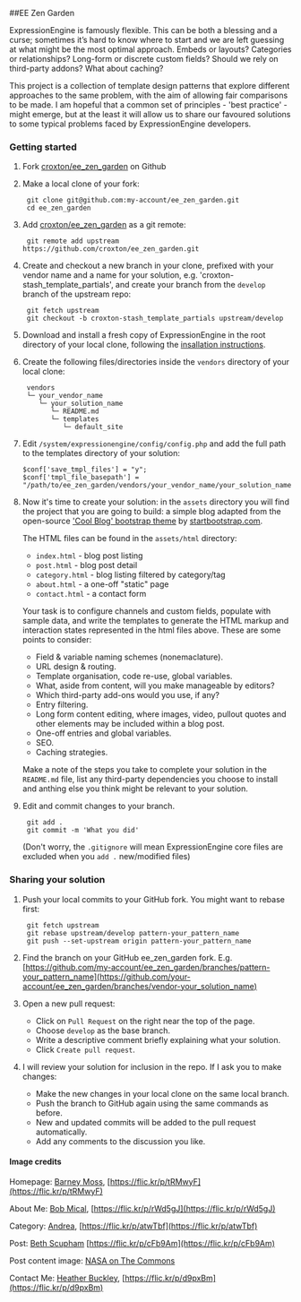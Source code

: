 ##EE Zen Garden

ExpressionEngine is famously flexible. This can be both a blessing and a curse; sometimes it’s hard to know where to start and we are left guessing at what might be the most optimal approach. Embeds or layouts? Categories or relationships? Long-form or discrete custom fields? Should we rely on third-party addons? What about caching?

This project is a collection of template design patterns that explore different approaches to the same problem, with the aim of allowing fair comparisons to be made. I am hopeful that a common set of principles - 'best practice' - might emerge, but at the least it will allow us to share our favoured solutions to some typical problems faced by ExpressionEngine developers.


### Getting started

1. Fork [croxton/ee_zen_garden](https://github.com/croxton/ee_zen_garden/fork) on Github

2. Make a local clone of your fork: 

		git clone git@github.com:my-account/ee_zen_garden.git
		cd ee_zen_garden
		
3. Add [croxton/ee_zen_garden](https://github.com/croxton/ee_zen_garden) as a git remote:

		git remote add upstream https://github.com/croxton/ee_zen_garden.git
		
4. Create and checkout a new branch in your clone, prefixed with your vendor name and a name for your solution, e.g. 'croxton-stash_template_partials', and create your branch from the `develop` branch of the upstream repo:

		git fetch upstream
		git checkout -b croxton-stash_template_partials upstream/develop

5. Download and install a fresh copy of ExpressionEngine in the root directory of your local clone, following the [insallation instructions](https://ellislab.com/expressionengine/user-guide/installation/installation.html).
		
6. Create the following files/directories inside the `vendors` directory of your local clone:

		vendors
		└─ your_vendor_name
		   └─ your_solution_name
			  └─ README.md
			  └─ templates
			     └─ default_site	
7. 	Edit `/system/expressionengine/config/config.php` and add the full path to the templates directory of your solution:

		$conf['save_tmpl_files'] = "y";
		$conf['tmpl_file_basepath'] = "/path/to/ee_zen_garden/vendors/your_vendor_name/your_solution_name/templates";	
		
8. Now it's time to create your solution: in the `assets` directory you will find the project that you are going to build: a simple blog adapted from the open-source ['Cool Blog' bootstrap theme](http://startbootstrap.com/template-overviews/clean-blog) by [startbootstrap.com](http://startbootstrap.com/). 

	The HTML files can be found in the `assets/html` directory:
	* `index.html` - blog post listing
	* `post.html` - blog post detail
	* `category.html` - blog listing filtered by category/tag 
	* `about.html` - a one-off "static" page
	* `contact.html` - a contact form

	Your task is to configure channels and custom fields, populate with sample data, and write the templates to generate the HTML markup and interaction states represented in the html files above. These are some points to consider:
	
	* Field & variable naming schemes (nonemaclature).
	* URL design & routing.	
	* Template organisation, code re-use, global variables.
	* What, aside from content, will you make manageable by editors?
	* Which third-party add-ons would you use, if any?
	* Entry filtering.
	* Long form content editing, where images, video, pullout quotes and other elements may be included within a blog post.
	* One-off entries and global variables.	
	* SEO.
	* Caching strategies.
	
	Make a note of the steps you take to complete your solution in the `README.md` file, list any third-party dependencies you choose to install and anthing else you think might be relevant to your solution.
	
9. Edit and commit changes to your branch.
	
		git add .
		git commit -m 'What you did'
		
	(Don't worry, the `.gitignore` will mean ExpressionEngine core files are excluded when you `add .` new/modified files)
	
### Sharing your solution
		
1. Push your local commits to your GitHub fork. You might want to rebase first:

		git fetch upstream
		git rebase upstream/develop pattern-your_pattern_name
		git push --set-upstream origin pattern-your_pattern_name
		
2. Find the branch on your GitHub ee_zen_garden fork. E.g.
	[https://github.com/my-account/ee_zen_garden/branches/pattern-your_pattern_name](https://github.com/your-account/ee_zen_garden/branches/vendor-your_solution_name)
	
3. Open a new pull request:

	* Click on `Pull Request` on the right near the top of the page.
	* Choose `develop` as the base branch.	
	* Write a descriptive comment briefly explaining what your solution.
	* Click `Create pull request`.
	
4. I will review your solution for inclusion in the repo. If I ask you to make changes:

	* Make the new changes in your local clone on the same local branch.
	* Push the branch to GitHub again using the same commands as before.
	* New and updated commits will be added to the pull request automatically.
	* Add any comments to the discussion you like.


#### Image credits

Homepage: [Barney Moss](https://www.flickr.com/photos/barneymoss/), [https://flic.kr/p/tRMwyF](https://flic.kr/p/tRMwyF)

About Me: [Bob Mical](https://www.flickr.com/photos/small_realm/), [https://flic.kr/p/rWd5gJ](https://flic.kr/p/rWd5gJ)

Category: [Andrea](https://www.flickr.com/photos/sheepies/), [https://flic.kr/p/atwTbf](https://flic.kr/p/atwTbf)

Post: [Beth Scupham](https://www.flickr.com/photos/bethscupham) [https://flic.kr/p/cFb9Am](https://flic.kr/p/cFb9Am)

Post content image: [NASA on The Commons](https://www.flickr.com/photos/nasacommons/)

Contact Me: [Heather Buckley](https://www.flickr.com/photos/heatherbuckley/), [https://flic.kr/p/d9pxBm](https://flic.kr/p/d9pxBm)






